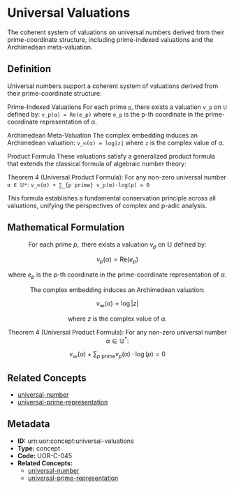 # Universal Valuations

The coherent system of valuations on universal numbers derived from their prime-coordinate structure, including prime-indexed valuations and the Archimedean meta-valuation.

## Definition

Universal numbers support a coherent system of valuations derived from their prime-coordinate structure:

Prime-Indexed Valuations
For each prime `p`, there exists a valuation `v_p` on `𝕌` defined by:
`v_p(α) = Re(e_p)`
where `e_p` is the p-th coordinate in the prime-coordinate representation of α.

Archimedean Meta-Valuation
The complex embedding induces an Archimedean valuation:
`v_∞(α) = log|z|`
where `z` is the complex value of α.

Product Formula
These valuations satisfy a generalized product formula that extends the classical formula of algebraic number theory:

Theorem 4 (Universal Product Formula): For any non-zero universal number `α ∈ 𝕌*`:
`v_∞(α) + ∑_{p prime} v_p(α)·log(p) = 0`

This formula establishes a fundamental conservation principle across all valuations, unifying the perspectives of complex and p-adic analysis.

## Mathematical Formulation

$$
\text{For each prime } p, \text{ there exists a valuation } v_p \text{ on } \mathbb{U} \text{ defined by:}
$$

$$
v_p(\alpha) = \text{Re}(e_p)
$$

$$
\text{where } e_p \text{ is the p-th coordinate in the prime-coordinate representation of } \alpha.
$$

$$
\text{The complex embedding induces an Archimedean valuation:}
$$

$$
v_\infty(\alpha) = \log|z|
$$

$$
\text{where } z \text{ is the complex value of } \alpha.
$$

$$
\text{Theorem 4 (Universal Product Formula): For any non-zero universal number } \alpha \in \mathbb{U}^*:
$$

$$
v_\infty(\alpha) + \sum_{p \text{ prime}} v_p(\alpha) \cdot \log(p) = 0
$$

## Related Concepts

- [universal-number](./universal-number.md)
- [universal-prime-representation](./universal-prime-representation.md)

## Metadata

- **ID:** urn:uor:concept:universal-valuations
- **Type:** concept
- **Code:** UOR-C-045
- **Related Concepts:**
  - [universal-number](./universal-number.md)
  - [universal-prime-representation](./universal-prime-representation.md)
